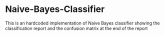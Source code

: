 # Naive-Bayes-Classifier
This is an hardcoded implementation of Naive Bayes classifier showing the classification report and the confusion matrix at the end of the report
